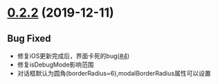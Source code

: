 


# [0.2.2]() (2019-12-11)

## Bug Fixed

* 修复iOS更新完成后，界面卡死的bug([#4](https://github.com/yz1311/teaset-code-push/issues/4))
* 修复isDebugMode影响范围
* 对话框默认为圆角(borderRadius=6),modalBorderRadius属性可以设置